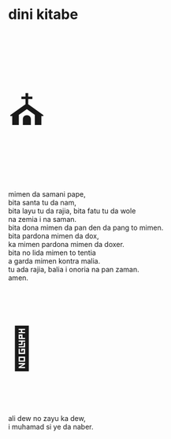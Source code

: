 # dini kitabe

<p style="font-size:6em;">⛪️</p>

mimen da samani pape,  
bita santa tu da nam,  
bita layu tu da rajia,
bita fatu tu da wole  
na zemia i na saman.  
bita dona mimen da pan den da pang to mimen.  
bita pardona mimen da dox,  
ka mimen pardona mimen da doxer.  
bita no lida mimen to tentia  
a garda mimen kontra malia.  
tu ada rajia, balia i onoria na pan zaman.  
amen.

<p style="font-size:6em;">🕌</p>

ali dew no zayu ka dew,  
i muhamad si ye da naber.

